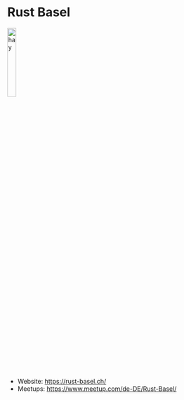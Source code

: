 # Rust Basel

<img src="https://github.com/rust-basel/rust-basel.github.io/blob/main/static/img/favicon.png?raw=true" alt="hay" width="20%" height="20%">

- Website: https://rust-basel.ch/
- Meetups: https://www.meetup.com/de-DE/Rust-Basel/


